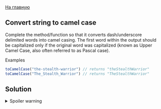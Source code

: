 [На главную](https://github.com/svgaryaev/codewars)

## Convert string to camel case

Complete the method/function so that it converts dash/underscore delimited words into camel casing. The first word within the output should be capitalized only if the original word was capitalized (known as Upper Camel Case, also often referred to as Pascal case).

Examples

```js
toCamelCase("the-stealth-warrior") // returns "theStealthWarrior"
toCamelCase("The_Stealth_Warrior") // returns "TheStealthWarrior"
```

## Solution

<details>
<summary>Spoiler warning</summary>

```js
function toCamelCase(str) {
  return str.replace(/[-_](.)/g, (_, c) => c.toUpperCase());
}
```

```js
function toCamelCase(str) {
  return (subs = str.split(/[-_]/))[0] + subs.slice(1).map(word => word[0].toUpperCase() + word.slice(1)).join('');
}
```

</details>

